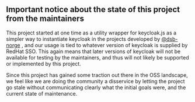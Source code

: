## Important notice about the state of this project from the maintainers

This project started at one time as a utility wrapper for keycloak.js as a simpler way to instantiate keycloak
in the projects developed by [@dsb-norge](https://github.com/dsb-norge) , and our usage is tied to whatever
version of keycloak is supplied by RedHat SSO. This again means that later versions of keycloak will not be
available for testing by the maintainers, and thus will not likely be supported or implemented by this project.

Since this project has gained some traction out there in the OSS landscape, we feel like we are doing the community a disservice by
letting the project go stale without communicating clearly what the initial goals were, and the current state of maintenance.
